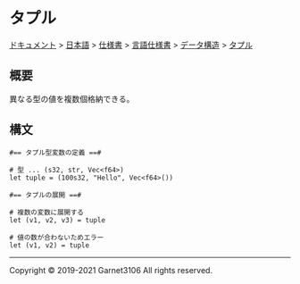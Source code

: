 # タプル

[ドキュメント](../../../../../index.md) > [日本語](../../../../index.md) > [仕様書](../../../index.md) > [言語仕様書](../../index.md) > [データ構造](../index.md) > [タプル](./index.md)

## 概要

異なる型の値を複数個格納できる。

## 構文

```
#== タプル型変数の定義 ==#

# 型 ... (s32, str, Vec<f64>)
let tuple = (100s32, "Hello", Vec<f64>())

#== タプルの展開 ==#

# 複数の変数に展開する
let (v1, v2, v3) = tuple

# 値の数が合わないためエラー
let (v1, v2) = tuple
```

---

Copyright © 2019-2021 Garnet3106 All rights reserved.
